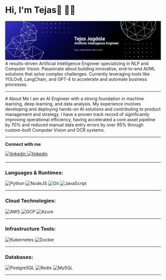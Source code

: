# Hi, I'm Tejas👋 👨‍💻

<img src="https://github.com/tejasjagdale-ai/tejasjagdale-ai/blob/main/TejasJagdale.png" alt="banner that says Tejas Jagdale - Artificial Intelligence Engineer">
A results-driven Artificial Intelligence Engineer specializing in NLP and Computer Vision. Passionate about building innovative, end-to-end AI/ML solutions that solve complex challenges. Currently leveraging tools like YOLOv8, LangChain, and GPT-4 to accelerate and automate business processes.
<hr>
# About Me
I am an AI Engineer with a strong foundation in machine learning, deep learning, and data analysis. My experience involves developing and deploying hands-on AI solutions and contributing to product management and strategy. I have a proven track record of significantly improving operational efficiency, having accelerated a core asset pipeline by 70% and reduced manual data entry errors by over 95% through custom-built Computer Vision and OCR systems.
<hr>

**Connect with me**  
<div>
 <a href="https://www.linkedin.com/in/jagdaletejas/" target="_blank">
<img src=https://img.shields.io/badge/linkedin-%231E77B5.svg?&style=for-the-badge&logo=linkedin&logoColor=white alt=linkedin style="margin-bottom: 5px;" />
</a>
<a href="https://tejasjagdale.netlify.app/" target="_blank">
<img src=https://img.shields.io/badge/Website-%844FBA.svg?&style=for-the-badge&logo=linkedin&logoColor=white alt=linkedin style="margin-bottom: 5px;" />
</a>
</div>

<hr>

### Languages & Runtimes:

<p>
 
  <img alt="Python" src="https://img.shields.io/badge/Python-3776AB.svg?style=for-the-badge&logo=Python&logoColor=white"/>
  <img alt="NodeJS" src="https://img.shields.io/badge/Node.js-339933.svg?style=for-the-badge&logo=nodedotjs&logoColor=white"/>
  <img alt="Git" src="https://img.shields.io/badge/Git-F05032.svg?style=for-the-badge&logo=Git&logoColor=white"/>
   <img alt="JavaScript" src="https://img.shields.io/badge/JavaScript-F7DF1E.svg?style=for-the-badge&logo=JavaScript&logoColor=black"/>

</p>  

<hr>

### Cloud Technologies:

<p>
  <img alt="AWS" src="https://img.shields.io/badge/Amazon%20AWS-4285F4.svg?style=for-the-badge&logo=Amazon-AWS&logoColor=white"/>
  <img alt="GCP" src="https://img.shields.io/badge/Google%20Cloud-232F3E.svg?style=for-the-badge&logo=Google-Cloud&logoColor=white"/>
  <img alt="Azure" src="https://img.shields.io/badge/Microsoft%20Azure-0078D4.svg?style=for-the-badge&logo=Microsoft-Azure&logoColor=white"/>
  
</p>

<hr>

### Infrastructure Tools:

<p>
  <img alt="Kubernetes" src="https://img.shields.io/badge/Kubernetes-005571.svg?style=for-the-badge&logo=Kubernetes&logoColor=white"/>
  <img alt="Docker" src="https://img.shields.io/badge/Docker-2496EEE0000.svg?style=for-the-badge&logo=Docker&logoColor=white"/>
  
<hr>

### Databases:

<p>
  <img alt="PostgreSQL" src="https://img.shields.io/badge/PostgreSQL-844FBA.svg?style=for-the-badge&logo=PostgreSQL&logoColor=white"/>
  <img alt="Redis" src="https://img.shields.io/badge/Redis-FF4F8B.svg?style=for-the-badge&logo=Redis&logoColor=white"/>
  <img alt="MySQL" src="https://img.shields.io/badge/MySQL-4479A1.svg?style=for-the-badge&logo=MySQL&logoColor=white"/>
</p>  

<hr>

